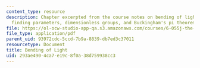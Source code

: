 ```yaml
---
content_type: resource
description: Chapter excerpted from the course notes on bending of light by gravity,
  finding parameters, dimensionless groups, and Buckingham's pi theorem.
file: https://ol-ocw-studio-app-qa.s3.amazonaws.com/courses/6-055j-the-art-of-approximation-in-science-and-engineering-spring-2008/293ae4904ca7e19c8f0a38d759938cc3_apr09.pdf
file_type: application/pdf
parent_uid: 93972cdc-5ccd-7b9a-8839-db7ed3c37011
resourcetype: Document
title: Bending of Light
uid: 293ae490-4ca7-e19c-8f0a-38d759938cc3
---
```

